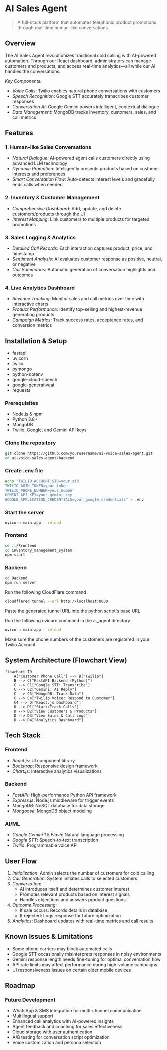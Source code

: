#  AI Sales Agent

> A full-stack platform that automates telephonic product promotions through real-time human-like conversations.



## Overview

The AI Sales Agent revolutionizes traditional cold calling with AI-powered automation. Through our React dashboard, administrators can manage customers and products, and access real-time analytics—all while our AI handles the conversations.

*Key Components:*
- *Voice Calls*: Twilio enables natural phone conversations with customers
- *Speech Recognition*: Google STT accurately transcribes customer responses
- *Conversation AI*: Google Gemini powers intelligent, contextual dialogue
- *Data Management*: MongoDB tracks inventory, customers, sales, and call metrics

## Features

### 1. Human-like Sales Conversations
- *Natural Dialogue*: AI-powered agent calls customers directly using advanced LLM technology
- *Dynamic Promotion*: Intelligently presents products based on customer interests and preferences
- *Smart Conversation Flow*: Auto-detects interest levels and gracefully ends calls when needed

### 2. Inventory & Customer Management
- *Comprehensive Dashboard*: Add, update, and delete customers/products through the UI
- *Interest Mapping*: Link customers to multiple products for targeted promotions

### 3. Sales Logging & Analytics
- *Detailed Call Records*: Each interaction captures product, price, and timestamp
- *Sentiment Analysis*: AI evaluates customer response as positive, neutral, or negative
- *Call Summaries*: Automatic generation of conversation highlights and outcomes

### 4. Live Analytics Dashboard
- *Revenue Tracking*: Monitor sales and call metrics over time with interactive charts
- *Product Performance*: Identify top-selling and highest-revenue generating products
- *Campaign Metrics*: Track success rates, acceptance rates, and conversion metrics

## Installation & Setup
- fastapi
- uvicorn
- twilio
- pymongo
- python-dotenv
- google-cloud-speech
- google-generativeai
- requests

### Prerequisites
- Node.js & npm
- Python 3.8+
- MongoDB
- Twilio, Google, and Gemini API keys


### Clone the repository
``` bash
git clone https://github.com/yourusername/ai-voice-sales-agent.git
cd ai-voice-sales-agent/backend
```

### Create .env file
``` bash
echo "TWILIO_ACCOUNT_SID=your_sid
TWILIO_AUTH_TOKEN=your_token
TWILIO_PHONE_NUMBER=your_number
GEMINI_API_KEY=your_gemini_key
GOOGLE_APPLICATION_CREDENTIALS=your_google_credentials" > .env
```
### Start the server
``` bash
uvicorn main:app --reload
```
### Frontend
``` bash
cd ../Frontend
cd inventory_management_system
npm start
```
### Backend
``` bash
cd Backend
npm run server
 ```
Run the following CloudFlare command
``` bash
cloudflared tunnel --url http://localhost:8000
```
Paste the generated tunnel URL into the python script's base URL

Run the following uvicorn command in the ai_agent directory
``` bash
uvicorn main:app --reload
```
Make sure the phone numbers of the customers are registered in your Twilio Account

## System Architecture (Flowchart View)

```mermaid
flowchart TD
    A["Customer Phone Call"] --> B["Twilio"]
    B --> C["FastAPI Backend (Python)"]
    C --> C1["Google STT: Transcribe"]
    C --> C2["Gemini: AI Reply"]
    C --> C3["MongoDB: Track Data"]
    C --> C4["Twilio Voice: Respond to Customer"]
    C4 --> D["React.js Dashboard"]
    D --> D1["Start/Track Calls"]
    D --> D2["View Customers & Products"]
    D --> D3["View Sales & Call Logs"]
    D --> D4["Analytics Dashboard"]
```
## Tech Stack

### Frontend
- *React.js*: UI component library
- *Bootstrap*: Responsive design framework
- *Chart.js*: Interactive analytics visualizations

### Backend
- *FastAPI*: High-performance Python API framework
- *Express.js*: Node.js middleware for trigger events
- *MongoDB*: NoSQL database for data storage
- *Mongoose*: MongoDB object modeling

### AI/ML
- *Google Gemini 1.5 Flash*: Natural language processing
- *Google STT*: Speech-to-text transcription
- *Twilio*: Programmable voice API

## User Flow

1. *Initialization*: Admin selects the number of customers for cold calling
2. *Call Generation*: System initiates calls to selected customers
3. *Conversation*: 
   - AI introduces itself and determines customer interest
   - Promotes relevant products based on interest signals
   - Handles objections and answers product questions
4. *Outcome Processing*:
   - If sale occurs: Records details in database
   - If rejected: Logs response for future optimization
5. *Analytics*: Dashboard updates with real-time metrics and call results

## Known Issues & Limitations

- Some phone carriers may block automated calls
- Google STT occasionally misinterprets responses in noisy environments
- Gemini response length needs fine-tuning for optimal conversation flow
- API rate limits may affect performance during high-volume campaigns
- UI responsiveness issues on certain older mobile devices

## Roadmap

### Future Development
- WhatsApp & SMS integration for multi-channel communication
- Multilingual support
- Enhanced call analytics with AI-powered insights
- Agent feedback and coaching for sales effectiveness
- Cloud storage with user authentication
- A/B testing for conversation script optimization
- Voice customization and persona selection
